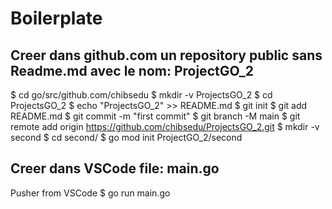 # Boilerplate

## Creer dans github.com un repository public sans Readme.md avec le nom: ProjectGO_2

$ cd go/src/github.com/chibsedu
$ mkdir -v ProjectsGO_2
$ cd ProjectsGO_2
$ echo "ProjectsGO_2" >> README.md
$ git init
$ git add README.md
$ git commit -m "first commit"
$ git branch -M main
$ git remote add origin <https://github.com/chibsedu/ProjectsGO_2.git>
$ mkdir -v second
$ cd second/
$ go mod init ProjectGO_2/second

## Creer dans VSCode file: main.go

Pusher from VSCode
$ go run main.go
